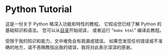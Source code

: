 # Python Tutorial

这是一份关于 Python 略深入功能和特性的教程。
它假设您已经了解 Python 的基础知识和语法。
您可以从[目录](chapters/toc.md)开始阅读，
或者运行 “`make html`” 编译此教程。

受限于我的知识和能力，文中难免会有疏漏或错误。
如果您发现任何错误或不准确的地方，请不吝赐教指出我的错误，我将对此表示深深的感谢。
